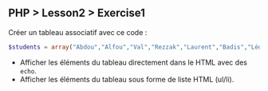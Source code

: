 ## PHP > Lesson2 > Exercise1

Créer un tableau associatif avec ce code :

```php
$students = array("Abdou","Alfou","Val","Rezzak","Laurent","Badis","Léo","Mike","Marc","Aline","Amin","Jennifer");
```

- Afficher les éléments du tableau directement dans le HTML avec des `echo`.
- Afficher les éléments du tableau sous forme de liste HTML (ul/li).
